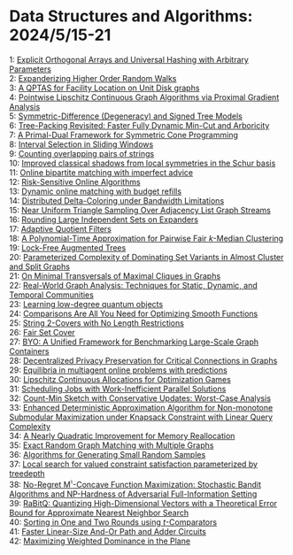 # Data Structures and Algorithms: 2024/5/15-21  
1: [Explicit Orthogonal Arrays and Universal Hashing with Arbitrary  Parameters](https://doi.org/10.48550/arXiv.2405.08787)  
2: [Expanderizing Higher Order Random Walks](https://doi.org/10.48550/arXiv.2405.08927)  
3: [A QPTAS for Facility Location on Unit Disk graphs](https://doi.org/10.48550/arXiv.2405.08931)  
4: [Pointwise Lipschitz Continuous Graph Algorithms via Proximal Gradient  Analysis](https://doi.org/10.48550/arXiv.2405.08938)  
5: [Symmetric-Difference (Degeneracy) and Signed Tree Models](https://doi.org/10.48550/arXiv.2405.09011)  
6: [Tree-Packing Revisited: Faster Fully Dynamic Min-Cut and Arboricity](https://doi.org/10.48550/arXiv.2405.09141)  
7: [A Primal-Dual Framework for Symmetric Cone Programming](https://doi.org/10.48550/arXiv.2405.09157)  
8: [Interval Selection in Sliding Windows](https://doi.org/10.48550/arXiv.2405.09338)  
9: [Counting overlapping pairs of strings](https://doi.org/10.48550/arXiv.2405.09393)  
10: [Improved classical shadows from local symmetries in the Schur basis](https://doi.org/10.48550/arXiv.2405.09525)  
11: [Online bipartite matching with imperfect advice](https://doi.org/10.48550/arXiv.2405.09784)  
12: [Risk-Sensitive Online Algorithms](https://doi.org/10.48550/arXiv.2405.09859)  
13: [Dynamic online matching with budget refills](https://doi.org/10.48550/arXiv.2405.09920)  
14: [Distributed Delta-Coloring under Bandwidth Limitations](https://doi.org/10.48550/arXiv.2405.09975)  
15: [Near Uniform Triangle Sampling Over Adjacency List Graph Streams](https://doi.org/10.48550/arXiv.2405.10167)  
16: [Rounding Large Independent Sets on Expanders](https://doi.org/10.48550/arXiv.2405.10238)  
17: [Adaptive Quotient Filters](https://doi.org/10.48550/arXiv.2405.10253)  
18: [A Polynomial-Time Approximation for Pairwise Fair $k$-Median Clustering](https://doi.org/10.48550/arXiv.2405.10378)  
19: [Lock-Free Augmented Trees](https://doi.org/10.48550/arXiv.2405.10506)  
20: [Parameterized Complexity of Dominating Set Variants in Almost Cluster  and Split Graphs](https://doi.org/10.48550/arXiv.2405.10556)  
21: [On Minimal Transversals of Maximal Cliques in Graphs](https://doi.org/10.48550/arXiv.2405.10789)  
22: [Real-World Graph Analysis: Techniques for Static, Dynamic, and Temporal  Communities](https://doi.org/10.48550/arXiv.2405.10824)  
23: [Learning low-degree quantum objects](https://doi.org/10.48550/arXiv.2405.10933)  
24: [Comparisons Are All You Need for Optimizing Smooth Functions](https://doi.org/10.48550/arXiv.2405.11454)  
25: [String 2-Covers with No Length Restrictions](https://doi.org/10.48550/arXiv.2405.11475)  
26: [Fair Set Cover](https://doi.org/10.48550/arXiv.2405.11639)  
27: [BYO: A Unified Framework for Benchmarking Large-Scale Graph Containers](https://doi.org/10.48550/arXiv.2405.11671)  
28: [Decentralized Privacy Preservation for Critical Connections in Graphs](https://doi.org/10.48550/arXiv.2405.11713)  
29: [Equilibria in multiagent online problems with predictions](https://doi.org/10.48550/arXiv.2405.11873)  
30: [Lipschitz Continuous Allocations for Optimization Games](https://doi.org/10.48550/arXiv.2405.11889)  
31: [Scheduling Jobs with Work-Inefficient Parallel Solutions](https://doi.org/10.48550/arXiv.2405.11986)  
32: [Count-Min Sketch with Conservative Updates: Worst-Case Analysis](https://doi.org/10.48550/arXiv.2405.12034)  
33: [Enhanced Deterministic Approximation Algorithm for Non-monotone  Submodular Maximization under Knapsack Constraint with Linear Query  Complexity](https://doi.org/10.48550/arXiv.2405.12252)  
34: [A Nearly Quadratic Improvement for Memory Reallocation](https://doi.org/10.48550/arXiv.2405.12152)  
35: [Exact Random Graph Matching with Multiple Graphs](https://doi.org/10.48550/arXiv.2405.12293)  
36: [Algorithms for Generating Small Random Samples](https://doi.org/10.48550/arXiv.2405.12371)  
37: [Local search for valued constraint satisfaction parameterized by  treedepth](https://doi.org/10.48550/arXiv.2405.12410)  
38: [No-Regret M${}^{\natural}$-Concave Function Maximization: Stochastic  Bandit Algorithms and NP-Hardness of Adversarial Full-Information Setting](https://doi.org/10.48550/arXiv.2405.12439)  
39: [RaBitQ: Quantizing High-Dimensional Vectors with a Theoretical Error  Bound for Approximate Nearest Neighbor Search](https://doi.org/10.48550/arXiv.2405.12497)  
40: [Sorting in One and Two Rounds using $t$-Comparators](https://doi.org/10.48550/arXiv.2405.12678)  
41: [Faster Linear-Size And-Or Path and Adder Circuits](https://doi.org/10.48550/arXiv.2405.12765)  
42: [Maximizing Weighted Dominance in the Plane](https://doi.org/10.48550/arXiv.2405.15811)  